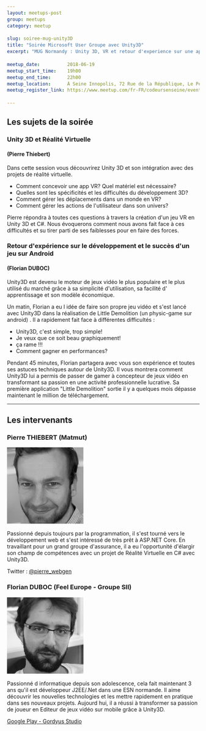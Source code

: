```yaml
---
layout: meetups-post
group: meetups
category: meetup

slug: soiree-mug-unity3D
title: "Soirée Microsoft User Groupe avec Unity3D"
excerpt: "MUG Normandy : Unity 3D, VR et retour d'experience sur une app d'1M download"

meetup_date:          2018-06-19
meetup_start_time:    19h00
meetup_end_time:      22h00
meetup_location:      À Seine Innopolis, 72 Rue de la République, Le Petit Quevilly
meetup_register_link: https://www.meetup.com/fr-FR/codeursenseine/events/251245838/

---
```


## Les sujets de la soirée

### Unity 3D et Réalité Virtuelle 
#### (Pierre Thiebert)

Dans cette session vous découvrirez Unity 3D et son intégration avec des projets de réalité virtuelle.
 * Comment concevoir une app VR? Quel matériel est nécessaire? 
 * Quelles sont les spécificités et les difficultés du développement 3D?
 * Comment gérer les déplacements dans un monde en VR?
 * Comment gérer les actions de l'utilisateur dans son univers?
 
Pierre répondra à toutes ces questions à travers la création d'un jeu VR en Unity 3D et C#.
Nous évoquerons comment nous avons fait face à ces difficultés et su tirer parti de ses faiblesses pour en faire des forces.

### Retour d'expérience sur le développement et le succès d'un jeu sur Android
####  (Florian DUBOC)
Unity3D est devenu le moteur de jeux vidéo le plus populaire et le plus utilisé du marché grâce à sa simplicité d'utilisation, sa facilité d' apprentissage et son modèle économique.

Un matin, Florian a eu l idée de faire son propre jeu vidéo et s'est lancé avec Unity3D dans la réalisation de Little Demolition (un physic-game sur android) . Il a rapidement fait face à différentes difficultés :
* Unity3D, c'est simple, trop simple!
* Je veux que ce soit beau graphiquement!
* ça rame !!!
* Comment gagner en performances?

Pendant 45 minutes, Florian partagera avec vous son expérience et toutes ses astuces techniques autour de Unity3D. Il vous montrera comment Unity3D lui a permis de passer de gamer à concepteur de jeux vidéo en transformant sa passion en une activité professionnelle lucrative. Sa première application "Little Demolition" sortie il y a quelques mois dépasse maintenant le million de téléchargement.

---

## Les intervenants

### Pierre THIEBERT (Matmut)

![Pierre THIEBERT](/images/meetups/speakers/Pierre_THIEBERT_200x200nb.jpg)

Passionné depuis toujours par la programmation, il s'est tourné vers le développement web et s'est intéressé de très prêt à ASP.NET Core. En travaillant pour un grand groupe d'assurance, il a eu l'opportunité d'élargir son champ de compétences avec un projet de Réalité Virtuelle en C# avec Unity3D. 

Twitter : [@pierre_webgen](https://twitter.com/pierre_webgen)

### Florian DUBOC (Feel Europe - Groupe SII)

![Florian DUBOC](/images/meetups/speakers/Florian_DUBOC_200x200nb.jpg)

Passionné d informatique depuis son adolescence, cela fait maintenant 3 ans qu'il est développeur J2EE/.Net dans une ESN normande. Il aime découvrir les nouvelles technologies et les mettre rapidement en pratique dans ses nouveaux projets. Aujourd hui, il a réussi à transformer sa passion de joueur en Editeur de jeux vidéo sur mobile grâce à Unity3D.

[Google Play - Gordyus Studio](https://play.google.com/store/apps/developer?id=Gordyus%20Studio)

